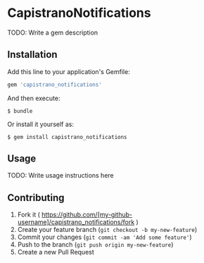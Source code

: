 # CapistranoNotifications

TODO: Write a gem description

## Installation

Add this line to your application's Gemfile:

```ruby
gem 'capistrano_notifications'
```

And then execute:

    $ bundle

Or install it yourself as:

    $ gem install capistrano_notifications

## Usage

TODO: Write usage instructions here

## Contributing

1. Fork it ( https://github.com/[my-github-username]/capistrano_notifications/fork )
2. Create your feature branch (`git checkout -b my-new-feature`)
3. Commit your changes (`git commit -am 'Add some feature'`)
4. Push to the branch (`git push origin my-new-feature`)
5. Create a new Pull Request

